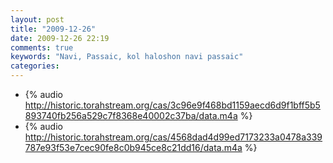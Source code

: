 ```yaml
---
layout: post
title: "2009-12-26"
date: 2009-12-26 22:19
comments: true
keywords: "Navi, Passaic, kol haloshon navi passaic" 
categories: 
---
```


 * {% audio http://historic.torahstream.org/cas/3c96e9f468bd1159aecd6d9f1bff5b5893740fb256a529c7f8368e40002c37ba/data.m4a %}
 * {% audio http://historic.torahstream.org/cas/4568dad4d99ed7173233a0478a339787e93f53e7cec90fe8c0b945ce8c21dd16/data.m4a %}

